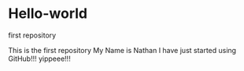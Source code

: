 # Hello-world
first repository

This is the first repository
My Name is Nathan
I have just started using GitHub!!!
yippeee!!!
